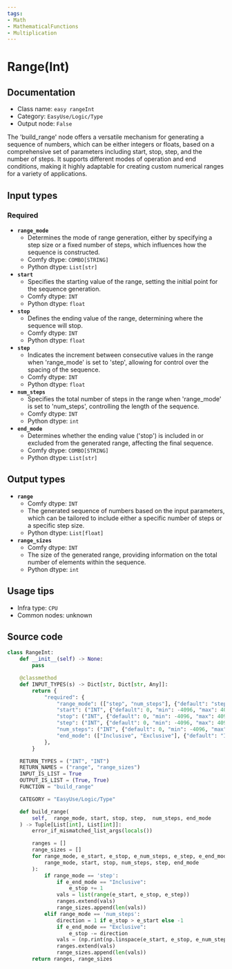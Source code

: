 ```yaml
---
tags:
- Math
- MathematicalFunctions
- Multiplication
---
```


# Range(Int)
## Documentation
- Class name: `easy rangeInt`
- Category: `EasyUse/Logic/Type`
- Output node: `False`

The 'build_range' node offers a versatile mechanism for generating a sequence of numbers, which can be either integers or floats, based on a comprehensive set of parameters including start, stop, step, and the number of steps. It supports different modes of operation and end conditions, making it highly adaptable for creating custom numerical ranges for a variety of applications.
## Input types
### Required
- **`range_mode`**
    - Determines the mode of range generation, either by specifying a step size or a fixed number of steps, which influences how the sequence is constructed.
    - Comfy dtype: `COMBO[STRING]`
    - Python dtype: `List[str]`
- **`start`**
    - Specifies the starting value of the range, setting the initial point for the sequence generation.
    - Comfy dtype: `INT`
    - Python dtype: `float`
- **`stop`**
    - Defines the ending value of the range, determining where the sequence will stop.
    - Comfy dtype: `INT`
    - Python dtype: `float`
- **`step`**
    - Indicates the increment between consecutive values in the range when 'range_mode' is set to 'step', allowing for control over the spacing of the sequence.
    - Comfy dtype: `INT`
    - Python dtype: `float`
- **`num_steps`**
    - Specifies the total number of steps in the range when 'range_mode' is set to 'num_steps', controlling the length of the sequence.
    - Comfy dtype: `INT`
    - Python dtype: `int`
- **`end_mode`**
    - Determines whether the ending value ('stop') is included in or excluded from the generated range, affecting the final sequence.
    - Comfy dtype: `COMBO[STRING]`
    - Python dtype: `List[str]`
## Output types
- **`range`**
    - Comfy dtype: `INT`
    - The generated sequence of numbers based on the input parameters, which can be tailored to include either a specific number of steps or a specific step size.
    - Python dtype: `List[float]`
- **`range_sizes`**
    - Comfy dtype: `INT`
    - The size of the generated range, providing information on the total number of elements within the sequence.
    - Python dtype: `int`
## Usage tips
- Infra type: `CPU`
- Common nodes: unknown


## Source code
```python
class RangeInt:
    def __init__(self) -> None:
        pass

    @classmethod
    def INPUT_TYPES(s) -> Dict[str, Dict[str, Any]]:
        return {
            "required": {
                "range_mode": (["step", "num_steps"], {"default": "step"}),
                "start": ("INT", {"default": 0, "min": -4096, "max": 4096, "step": 1}),
                "stop": ("INT", {"default": 0, "min": -4096, "max": 4096, "step": 1}),
                "step": ("INT", {"default": 0, "min": -4096, "max": 4096, "step": 1}),
                "num_steps": ("INT", {"default": 0, "min": -4096, "max": 4096, "step": 1}),
                "end_mode": (["Inclusive", "Exclusive"], {"default": "Inclusive"}),
            },
        }

    RETURN_TYPES = ("INT", "INT")
    RETURN_NAMES = ("range", "range_sizes")
    INPUT_IS_LIST = True
    OUTPUT_IS_LIST = (True, True)
    FUNCTION = "build_range"

    CATEGORY = "EasyUse/Logic/Type"

    def build_range(
        self,  range_mode, start, stop, step,  num_steps, end_mode
    ) -> Tuple[List[int], List[int]]:
        error_if_mismatched_list_args(locals())

        ranges = []
        range_sizes = []
        for range_mode, e_start, e_stop, e_num_steps, e_step, e_end_mode in zip_with_fill(
            range_mode, start, stop, num_steps, step, end_mode
        ):
            if range_mode == 'step':
                if e_end_mode == "Inclusive":
                    e_stop += 1
                vals = list(range(e_start, e_stop, e_step))
                ranges.extend(vals)
                range_sizes.append(len(vals))
            elif range_mode == 'num_steps':
                direction = 1 if e_stop > e_start else -1
                if e_end_mode == "Exclusive":
                    e_stop -= direction
                vals = (np.rint(np.linspace(e_start, e_stop, e_num_steps)).astype(int).tolist())
                ranges.extend(vals)
                range_sizes.append(len(vals))
        return ranges, range_sizes

```
